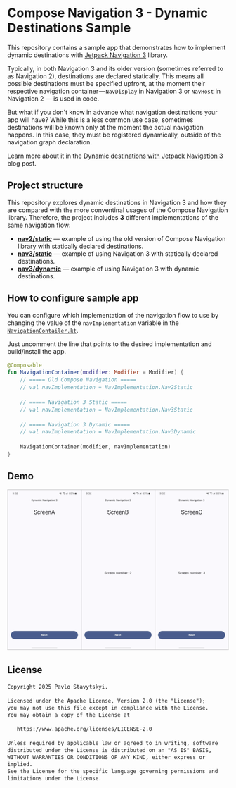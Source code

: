 # Compose Navigation 3 - Dynamic Destinations Sample
This repository contains a sample app that demonstrates how to implement dynamic destinations with [Jetpack Navigation 3](https://developer.android.com/guide/navigation/navigation-3) library.

Typically, in both Navigation 3 and its older version (sometimes referred to as Navigation 2), destinations are declared statically. This means all possible destinations must be specified upfront, at the moment their respective navigation container — `NavDisplay` in Navigation 3 or `NavHost` in Navigation 2 — is used in code.

But what if you don't know in advance what navigation destinations your app will have? While this is a less common use case, sometimes destinations will be known only at the moment the actual navigation happens. In this case, they must be registered dynamically, outside of the navigation graph declaration.

Learn more about it in the [Dynamic destinations with Jetpack Navigation 3](https://medium.com/@morfly/dynamic-destinations-with-jetpack-navigation-3-41b851eef933) blog post.

## Project structure
This repository explores dynamic destinations in Navigation 3 and how they are compared with the more conventinal usages of the Compose Navigation library. Therefore, the project includes **3** different implementations of the same navigation flow:

- [**nav2/static**](app/src/main/java/io/morfly/navsample/nav2/static/NavigationV2Static.kt) — example of using the old version of Compose Navigation library with statically declared destinations.
- [**nav3/static**](app/src/main/java/io/morfly/navsample/nav3/static/NavigationV3Static.kt) — example of using Navigation 3 with statically declared destinations.
- [**nav3/dynamic**](app/src/main/java/io/morfly/navsample/nav3/dynamic/NavigationV3Dynamic.kt) — example of using Navigation 3 with dynamic destinations.

## How to configure sample app
You can configure which implementation of the navigation flow to use by changing the value of the `navImplementation` variable in the [`NavigationContailer.kt`](app/src/main/java/io/morfly/navsample/NavigationContainer.kt).

Just uncomment the line that points to the desired implementation and build/install the app.

```kotlin
@Composable
fun NavigationContainer(modifier: Modifier = Modifier) {
    // ===== Old Compose Navigation =====
    // val navImplementation = NavImplementation.Nav2Static

    // ===== Navigation 3 Static =====
    // val navImplementation = NavImplementation.Nav3Static

    // ===== Navigation 3 Dynamic =====
    // val navImplementation = NavImplementation.Nav3Dynamic

    NavigationContainer(modifier, navImplementation)
}
```

## Demo
![Sample app demo](demo.png)

## License

```
Copyright 2025 Pavlo Stavytskyi.

Licensed under the Apache License, Version 2.0 (the "License");
you may not use this file except in compliance with the License.
You may obtain a copy of the License at

   https://www.apache.org/licenses/LICENSE-2.0

Unless required by applicable law or agreed to in writing, software
distributed under the License is distributed on an "AS IS" BASIS,
WITHOUT WARRANTIES OR CONDITIONS OF ANY KIND, either express or implied.
See the License for the specific language governing permissions and
limitations under the License.
```
